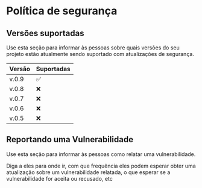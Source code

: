 ```

```

# Política de segurança

## Versões suportadas

Use esta seção para informar às pessoas sobre quais versões do seu projeto estão
atualmente sendo suportado com atualizações de segurança.

| Versão  | Suportadas         |
| ------- | ------------------ |
| v.0.9   | :white_check_mark: |
| v.0.8   | :x:                |
| v.0.7   | :x:                |
| v.0.6   | :x:                |
| v.0.5   | :x:                |

## Reportando uma Vulnerabilidade

Use esta seção para informar às pessoas como relatar uma vulnerabilidade.

Diga a eles para onde ir, com que frequência eles podem esperar obter uma atualização sobre um
vulnerabilidade relatada, o que esperar se a vulnerabilidade for aceita ou
recusado, etc

